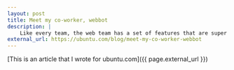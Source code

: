 ```yaml
---
layout: post
title: Meet my co-worker, webbot
description: | 
    Like every team, the web team has a set of features that are super useful to automate. We use Hubot, a technology owned by GitHub to write very simple bot scripts that we can interact with. The way we use the bot is mostly via Mattermost. We called it: webbot. In this article I would  […]
external_url: https://ubuntu.com/blog/meet-my-co-worker-webbot
---
```


[This is an article that I wrote for ubuntu.com]({{ page.external_url }})
